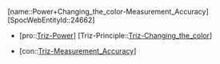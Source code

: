 ﻿---
type: TrizContradiction
aliases:
- Power+Changing_the_color-Measurement_Accuracy
license: CC BY-SA 4.0
copyright: https://github.com/SpocWeb
IsDeleted: false
IsReadOnly: false
Confidential: public
tags: 
- Triz/Contradiction
---
[name::Power+Changing_the_color-Measurement_Accuracy]
[SpocWebEntityId::24662]
+ [pro::[Triz-Power](tech/Triz/Parameter/Triz-Power.md)]
[Triz-Principle::[Triz-Changing_the_color](tech/Triz/Principle/Triz-Changing_the_color.md)]
- [con::[Triz-Measurement_Accuracy](tech/Triz/Parameter/Triz-Measurement_Accuracy.md)]

